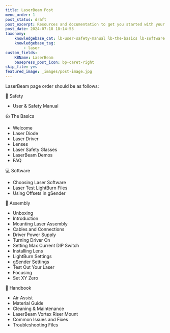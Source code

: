 ```yaml
---
title: LaserBeam Post
menu_order: 1
post_status: draft
post_excerpt: Resources and documentation to get you started with your LaserBeam. You will find info about routers, software, assembly, end mills - everything you need to get started.
post_date: 2024-07-18 18:14:53
taxonomy:
    knowledgebase_cat: lb-user-safety-manual lb-the-basics lb-software lb-assembly lb-advanced
    knowledgebase_tag:
        - laser
custom_fields:
    KBName: LaserBeam
    basepress_post_icon: bp-caret-right
skip_file: yes
featured_image: _images/post-image.jpg
---
```


LaserBeam page order should be as follows:

📁 Safety

- User & Safety Manual

👍 The Basics

- Welcome
- Laser Diode
- Laser Driver
- Lenses
- Laser Safety Glasses
- LaserBeam Demos
- FAQ

💻 Software

- Choosing Laser Software
- Laser Test LightBurn Files
- Using Offsets in gSender

🔧 Assembly

- Unboxing
- Introduction
- Mounting Laser Assembly
- Cables and Connections
- Driver Power Supply
- Turning Driver On
- Setting Max Current DIP Switch
- Installing Lens
- LightBurn Settings
- gSender Settings
- Test Out Your Laser
- Focusing
- Set XY Zero

📙 Handbook

- Air Assist
- Material Guide
- Cleaning & Maintenance
- LaserBeam Vortex Riser Mount
- Common Issues and Fixes
- Troubleshooting Files
